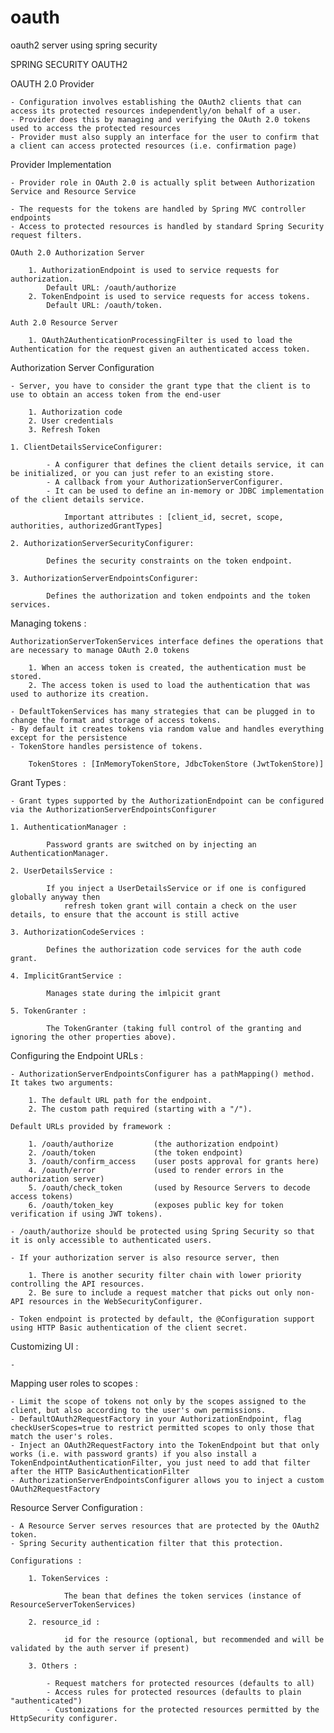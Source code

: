# oauth
oauth2 server using spring security

SPRING SECURITY OAUTH2

OAUTH 2.0 Provider
	
	- Configuration involves establishing the OAuth2 clients that can access its protected resources independently/on behalf of a user. 
	- Provider does this by managing and verifying the OAuth 2.0 tokens used to access the protected resources
	- Provider must also supply an interface for the user to confirm that a client can access protected resources (i.e. confirmation page)

Provider Implementation

	- Provider role in OAuth 2.0 is actually split between Authorization Service and Resource Service

	- The requests for the tokens are handled by Spring MVC controller endpoints
	- Access to protected resources is handled by standard Spring Security request filters.

	OAuth 2.0 Authorization Server

		1. AuthorizationEndpoint is used to service requests for authorization. 
			Default URL: /oauth/authorize
		2. TokenEndpoint is used to service requests for access tokens. 
			Default URL: /oauth/token.

	Auth 2.0 Resource Server

		1. OAuth2AuthenticationProcessingFilter is used to load the Authentication for the request given an authenticated access token.

Authorization Server Configuration

	- Server, you have to consider the grant type that the client is to use to obtain an access token from the end-user

		1. Authorization code
		2. User credentials
		3. Refresh Token

	1. ClientDetailsServiceConfigurer: 
			
			- A configurer that defines the client details service, it can be initialized, or you can just refer to an existing store.
			- A callback from your AuthorizationServerConfigurer. 
			- It can be used to define an in-memory or JDBC implementation of the client details service.

				Important attributes : [client_id, secret, scope, authorities, authorizedGrantTypes]

	2. AuthorizationServerSecurityConfigurer: 

			Defines the security constraints on the token endpoint.

	3. AuthorizationServerEndpointsConfigurer: 

			Defines the authorization and token endpoints and the token services.

Managing tokens : 

	AuthorizationServerTokenServices interface defines the operations that are necessary to manage OAuth 2.0 tokens

		1. When an access token is created, the authentication must be stored.
		2. The access token is used to load the authentication that was used to authorize its creation.

	- DefaultTokenServices has many strategies that can be plugged in to change the format and storage of access tokens. 
	- By default it creates tokens via random value and handles everything except for the persistence 
	- TokenStore handles persistence of tokens.

		TokenStores : [InMemoryTokenStore, JdbcTokenStore (JwtTokenStore)]

Grant Types : 

	- Grant types supported by the AuthorizationEndpoint can be configured via the AuthorizationServerEndpointsConfigurer

	1. AuthenticationManager : 

			Password grants are switched on by injecting an AuthenticationManager.

	2. UserDetailsService :

			If you inject a UserDetailsService or if one is configured globally anyway then
				refresh token grant will contain a check on the user details, to ensure that the account is still active

	3. AuthorizationCodeServices :

			Defines the authorization code services for the auth code grant.

	4. ImplicitGrantService : 

			Manages state during the imlpicit grant

	5. TokenGranter : 

			The TokenGranter (taking full control of the granting and ignoring the other properties above).


Configuring the Endpoint URLs : 

	- AuthorizationServerEndpointsConfigurer has a pathMapping() method. It takes two arguments:

		1. The default URL path for the endpoint.
		2. The custom path required (starting with a "/").

	Default URLs provided by framework : 

		1. /oauth/authorize 		(the authorization endpoint) 
		2. /oauth/token 			(the token endpoint)
		3. /oauth/confirm_access 	(user posts approval for grants here)
		4. /oauth/error 			(used to render errors in the authorization server)
		5. /oauth/check_token 		(used by Resource Servers to decode access tokens)
		6. /oauth/token_key 		(exposes public key for token verification if using JWT tokens).

	- /oauth/authorize should be protected using Spring Security so that it is only accessible to authenticated users.

	- If your authorization server is also resource server, then 

		1. There is another security filter chain with lower priority controlling the API resources.
		2. Be sure to include a request matcher that picks out only non-API resources in the WebSecurityConfigurer.
		
	- Token endpoint is protected by default, the @Configuration support using HTTP Basic authentication of the client secret. 

Customizing UI : 

	- 





Mapping user roles to scopes :

	- Limit the scope of tokens not only by the scopes assigned to the client, but also according to the user's own permissions.
	- DefaultOAuth2RequestFactory in your AuthorizationEndpoint, flag checkUserScopes=true to restrict permitted scopes to only those that match the user's roles.
	- Inject an OAuth2RequestFactory into the TokenEndpoint but that only works (i.e. with password grants) if you also install a TokenEndpointAuthenticationFilter, you just need to add that filter after the HTTP BasicAuthenticationFilter
	- AuthorizationServerEndpointsConfigurer allows you to inject a custom OAuth2RequestFactory


Resource Server Configuration :

	- A Resource Server serves resources that are protected by the OAuth2 token.
	- Spring Security authentication filter that this protection.

	Configurations : 

		1. TokenServices : 

				The bean that defines the token services (instance of ResourceServerTokenServices)

		2. resource_id :

				id for the resource (optional, but recommended and will be validated by the auth server if present)

		3. Others : 

			- Request matchers for protected resources (defaults to all)
			- Access rules for protected resources (defaults to plain "authenticated")
			- Customizations for the protected resources permitted by the HttpSecurity configurer.

